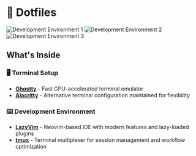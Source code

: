 # 👾 Dotfiles

![Development Environment 1](https://github.com/user-attachments/assets/64255ae8-d2a7-40e8-b0ef-911e648f000d)
![Development Environment 2](https://github.com/user-attachments/assets/9d3d0f6b-609e-4722-a2e9-3258d73ff7e6)
![Development Environment 3](https://github.com/user-attachments/assets/2db60fa7-8735-4082-9e02-56a1e79798ba)

## What's Inside

### 🖥 Terminal Setup
- **[Ghostty](https://ghostty.org/)** - Fast GPU-accelerated terminal emulator
- **[Alacritty](https://alacritty.org/)** - Alternative terminal configuration maintained for flexibility

### ⌨️ Development Environment
- **[LazyVim](https://www.lazyvim.org/)** - Neovim-based IDE with modern features and lazy-loaded plugins
- **[tmux](https://github.com/tmux/tmux/wiki)** - Terminal multiplexer for session management and workflow optimization
